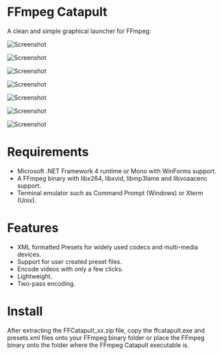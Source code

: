 FFmpeg Catapult
===============

A clean and simple graphical launcher for FFmpeg:

![Screenshot](https://raw.github.com/mylesthaiss/FFmpegCatapult/master/Screenshots/Main.png)

![Screenshot](https://raw.github.com/mylesthaiss/FFmpegCatapult/master/Screenshots/Picture.png)

![Screenshot](https://raw.github.com/mylesthaiss/FFmpegCatapult/master/Screenshots/Video.png)

![Screenshot](https://raw.github.com/mylesthaiss/FFmpegCatapult/master/Screenshots/VideoSettings.png)

![Screenshot](https://raw.github.com/mylesthaiss/FFmpegCatapult/master/Screenshots/Audio.png)

![Screenshot](https://raw.github.com/mylesthaiss/FFmpegCatapult/master/Screenshots/Tagging.png)

![Screenshot](https://raw.github.com/mylesthaiss/FFmpegCatapult/master/Screenshots/Options.png)

Requirements
============
- Microsoft .NET Framework 4 runtime or Mono with WinForms support.
- A FFmpeg binary with libx264, libxvid, libmp3lame and libvoaacenc support.
- Terminal emulator such as Command Prompt (Windows) or Xterm (Unix).

Features
========
- XML formatted Presets for widely used codecs and multi-media devices.
- Support for user created preset files.
- Encode videos with only a few clicks.
- Lightweight.
- Two-pass encoding.

Install
=======
After extracting the FFCatapult_xx.zip file, copy the ffcatapult.exe and presets.xml 
files onto your FFmpeg binary folder or place the FFmpeg binary onto the folder where 
the FFmpeg Catapult executable is.




